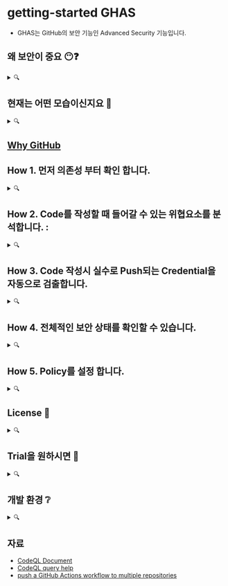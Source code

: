 # getting-started GHAS   
- GHAS는 GitHub의 보안 기능인 Advanced Security 기능입니다. 


## 왜 보안이 중요 😶❓ 
<details><summary> 🔍 </summary>
<p>

- 오픈소스 프로젝트는 이미 대세 <br>
- 상용 코드들의 90%가 오픈소스에 의존 
   ![GitHub Advanced Security_Kor (6)](https://user-images.githubusercontent.com/40287191/120053479-50842700-c065-11eb-9772-7728add02e3d.png)

- 오픈소스의 Contributor 누군가가 Enterprise 상용코드에 보안 위협을 심을 수 있습니다 : **소프트웨어 공급망 공격**
   ![Advanced Security Deck](https://user-images.githubusercontent.com/40287191/120103297-e9ac5e00-c189-11eb-96a6-e6b723b58dfe.png)

- 보안은 ** [모두의 공동책임](WhySecurity.md)** 입니다.
   
</p>
</details>

## 현재는 어떤 모습이신지요 🧐
<details><summary>🔍</summary>
<p>

* 현재 사용하시는 소스코드관리/협업 플랫폼은? 👀
   
* Devs와 Security팀이 어떻게 일하시나요? 🖥️
  * working relationship 🧑‍🤝‍🧑 : single team 처럼 함께 협력하시는지, 아니면 의사소통만 오가는 정도인지요?
  * 문제점 발견에서 복구까지의 시간은? (MTTR)
  * 보안취약성을 해결하는데 얼마나 효율적으로 일하나요? ⏳
  * Devs에서 느끼는 어려운 점들은? 
  * 30일 이상 오픈되어 있는 취약성은 얼마나..?(%) 📆
* 현재의 SAST / DAST/Secret Scanning 도구들은?🤔 
  * 얼마나 오래 사용되어왔는지/어느 팀이 ownership
  * Devs와의 워크플로우 결합은 developer integrations 또는 커밋 단계의 early integrations이 있는지요?
  * 좋은점과, 개선이 필요한 부분들이 있다면 어떤 것들이 있을까요? 👀
  * 도구를 개발/관리/유지하기 위한 현재의 노력은? 
  * 만약 현재 도구가 없다면, 무엇이, 어떤 목적 🎛️ , Initiative?

</p>
</details>


## [Why GitHub](whyGitHub.md)

## How 1. 먼저 의존성 부터 확인 합니다. 
<details><summary>🔍</summary>
<p>

* 프로젝트가 의존하고 있는 의존성은 어떤것이 있지? 🤔 : [Dependency Graph](https://github.com/doosanbear/Demo-webgoatm/network/dependencies)  
  
* 의존성에 알람이 뜨면 알람을 발생시킵니다. 🔊 : [Dependabot alert](https://github.com/doosanbear/Demo-webgoatm) 
   - Dependabot alert를 볼 수 있는 권한은 [Org owner/저장소 admin이 추가/삭제](https://docs.github.com/en/enterprise-server@3.1/github/administering-a-repository/managing-repository-settings/managing-security-and-analysis-settings-for-your-repository#granting-access-to-security-alerts)
  
* 발생된 의존성 알람에 대해 자동 패치를 수행합니다. : [Dependabot security update](https://github.com/doosanbear/Demo-webgoatm/pulls)

* 보안 데이터베이스 
   * GitHub의 전체 보안 데이터 베이스 : [GitHub Advisory Database](https://github.com/advisories)
   * GitHub은 CVE를 직접 발행할 수 있는 인증기관 (CNA: CVE Numbering Authority)
   * [NVD(National Vulnerability Database), Community Sources](https://github.blog/2019-09-18-securing-software-together/)

   
</p>
</details>

## How 2. Code를 작성할 때 들어갈 수 있는 위협요소를 분석합니다. :
<details><summary>🔍</summary>
<p>

   * GitHub + Semmle
   ![GitHub Advanced Security - issc29](https://user-images.githubusercontent.com/40287191/120106398-bf619d00-c197-11eb-8324-01691841a262.png)
   ![GitHub Advanced Security - issc29 (1)](https://user-images.githubusercontent.com/40287191/120127834-6f1c2680-c1fb-11eb-8ee1-3ae7452d2045.png)


   * [CodeQL : 정적 분석을 위한 내부 쿼리 엔진](slide/codeql.md)
   
   * [CodeQL은 Microsoft, Google, Uber등에서 분석을 위해 사용됩니다.](slide/codeql_customer.md) 
   
   * [분석예제 with Javascript](https://github.com/doosanbear/code-scanning-javascript-demo)
   
   * [Pull Request에서의 Code Scanning Alert](https://github.com/octodemo/demo-vulnerabilities-ghas/pull/21)
   
   * [더 많은 예제입니다.](https://github.com/doosanbear/Demo-webgoatm/security)
   
   * [Codeql 저장소](https://github.com/github/codeql), [Codeql-action 저장소](https://github.com/github/codeql-action)에 지속적으로 Query들이 업데이트 됩니다.
      - [GitHub Connect 설정](https://docs.github.com/en/enterprise-server@3.1/admin/github-actions/managing-access-to-actions-from-githubcom/enabling-automatic-access-to-githubcom-actions-using-github-connect)을 이용해 자동으로 업데이트된 CodeQL 쿼리들 사용가능
   
   * [순수 온프렘에서도 사용가능합니다: Codeql-action-sync-tool](https://github.com/github/codeql-action-sync-tool/)을 이용해 인터넷 연결이 없는 상황에서도 수동으로 sync가능 
   
   * 저장소의 읽기 권한이 있으면, Pull Request상에 Code Scanning 결과 볼 수 있고, 저장소에 '쓰기' 권한이 있으면 'Security' 탭에서 전체 결과 확인 가능 : [설명](https://docs.github.com/en/enterprise-server@3.1/code-security/secure-coding/automatically-scanning-your-code-for-vulnerabilities-and-errors/managing-code-scanning-alerts-for-your-repository#viewing-the-alerts-for-a-repository)
   
   * Extensive CodeQL query
   
   * [3rd 도구와 유연하게 연동하여](https://github.com/github/advanced-security-field/blob/main/technical-knowledge/code-scanning-integrations.md), [Upload SARIF](https://docs.github.com/en/code-security/secure-coding/integrating-with-code-scanning/uploading-a-sarif-file-to-github)를 통해 결과를 함께 확인할 수 있습니다.
   
   * CodeQL Visual Studio
   
   * CodeQL CLI
   
</p>
</details>

## How 3. Code 작성시 실수로 Push되는 Credential을 자동으로 검출합니다. 
<details><summary>🔍</summary>
<p>
   
   * [Secret Scanning](https://github.com/octodemo/demo-vulnerabilities-ghas/security/secret-scanning)
   * [현재 37개 패턴 coverage](https://docs.github.com/en/enterprise-server@3.1/code-security/secret-security/about-secret-scanning#about-secret-scanning-for-private-repositories)
   * GitHub.com상에 Public 저장소들은 이전부터 default로 자동 ON되어 있어왔습니다. GitHub.com상의 Private 저장소는 Organization 소속의 저장소만 지원
   * GHES는 Organization 소속의 저장소만 지원
   * User Defiend 패턴까지 지원 예정
   * Secret Scanning alert를 볼 수 있는 권한은 [Org의 Owner/저장소의 Admin이 추가/삭제 가능](https://docs.github.com/en/enterprise-server@3.1/github/administering-a-repository/managing-repository-settings/managing-security-and-analysis-settings-for-your-repository#granting-access-to-security-alerts)
   
   
</p>
</details>

## How 4. 전체적인 보안 상태를 확인할 수 있습니다. 
<details><summary>🔍</summary>
<p>
   
   * [Security Center](https://github.com/orgs/johnjohncom/security) - currently beta on GHEC
   
</p>
</details>

## How 5. Policy를 설정 합니다. 
<details><summary>🔍</summary>
<p> 
   
   * [Org에 대해 Advanced Security 강제화](https://docs.github.com/en/enterprise-server@3.1/admin/policies/enforcing-policies-for-your-enterprise/enforcing-policies-for-advanced-security-in-your-enterprise#enforcing-a-policy-for-advanced-security-features)
   * [Policy.md 파일 설정](https://github.com/doosanbear/Demo-webgoatm/security/policy)
   

</p>
</details>

## License 🧮
<details><summary>🔍</summary>
<p>
   
* GitHub Enterprise외 추가 비용없음 
   - Dependency Graph
   - Dependabot Alert
   - Dependabot Security Update
   - Security Center
* 별도 라이센스
   - Code Scanning
   - Secret Scanning
* Code Scanning 라이센스 모델
   - **Commiter** 기반 : 지난 90일간 저장소에 Commit한 사람 수
   - 한명의 User는 여러곳에 commit해도 '하나'로 카운트
   - 관리: [Enterprise레벨에서 Org별로 enable/disable](https://docs.github.com/en/enterprise-server@3.1/admin/policies/enforcing-policies-for-your-enterprise/enforcing-policies-for-advanced-security-in-your-enterprise), [Org자체에서 enable/disable](https://docs.github.com/en/enterprise-server@3.1/organizations/keeping-your-organization-secure/managing-security-and-analysis-settings-for-your-organization#enabling-or-disabling-a-feature-for-all-existing-repositories), [저장소별로 enable/disable](https://docs.github.com/en/enterprise-server@3.1/github/administering-a-repository/managing-repository-settings/managing-security-and-analysis-settings-for-your-repository#enabling-or-disabling-security-and-analysis-features)
    - Committer가 초과 시: 기존에 enable된 저장소들은 계속 추가적인 committer 허용// 신규 저장소들은 GHAS가 disable된 상태로 생성됨, GHAS가 enable되지 않았던 기존 저장소들도 GHAS의 enable버튼이 비활성화
  
   
</p>
</details>

## Trial을 원하시면 🚀
<details><summary>🔍</summary>
<p>

* GitHub.com상에 모든 Public 저장소들은 이미 사용 가능 ✨

* Private 저장소들에 대해 Trial을 하고 싶으시면 👇
   - GitHub Sales에 Trial request ☎️ ▶️ Trial Enable
   - 간단한 meeting : Trial 범위/대상 저장소/언어/빌드환경등,, Trial의 목적, success criteria등
   
* GitHub Enterprise Cloud에서 Trial 
   - 이미 사용중 
     - Trial하실 Enterprise Account name 이름을 보내주시면, :octocat:이 enable
     - 50 committer (만약 추가 필요하시면 Contact GitHub)
   - 사용중이 아니시면
     - 신규 Org생성, Org이름 보내주시면, :octocat:이 GitHub Enterprise Cloud Trial + GHAS Trial enable
     - 50 seat/committer (만약 추가 필요하시면 GitHub에 contact)
   
* GitHub Enterprise Server에서 Trial
   - 이미 사용중
     - Trial Enable된 라이센스를 기존 Enterprise Account의 라이센스 다운받는 곳에서 다운로드하여 적용
   - 사용중이 아니시면,
     - Trial 라이센스를 신청하신 admin분의 이메일로 전송 -> GHES설치하고 trial 라이센스 적용 
   
* 기간: 3Weeks
 * 사용방법/매주 1~2회 call
   
</p>
</details>

## 개발 환경 ❔
<details><summary>🔍</summary>
<p>
   
* 사용되는 languages/frameworks 🗣️ 
  * see [Supported Languages and Frameworks](https://codeql.github.com/docs/codeql-overview/supported-languages-and-frameworks/)
  * 우선순위 🥇❔ 
   
</p>
</details>

## 자료
- [CodeQL Document](https://codeql.github.com/docs/)
- [CodeQL query help](https://codeql.github.com/codeql-query-help/)
- [push a GitHub Actions workflow to multiple repositories](https://github.com/jhutchings1/Create-ActionsPRs)


